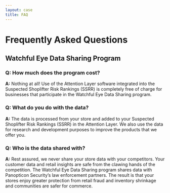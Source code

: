 ```yaml
---
layout: case
title: FAQ
---
```

# Frequently Asked Questions

## Watchful Eye Data Sharing Program

### Q: How much does the program cost?

**A:** Nothing at all! Use of the Attention Layer software integrated into the Suspected Shoplifter Risk Rankings (SSRR) is completely free of charge for businesses that participate in the Watchful Eye Data Sharing program.

### Q: What do you do with the data?

**A:** The data is processed from your store and added to your Suspected Shoplifter Risk Rankings (SSRR) in the Attention Layer. We also use the data for research and development purposes to improve the products that we offer you.

### Q: Who is the data shared with?

**A:** Rest assured, we never share your store data with your competitors. Your customer data and retail insights are safe from the clawing hands of the competition. The Watchful Eye Data Sharing program shares data with Panopticon Security’s law enforcement partners. The result is that your stores enjoy greater protection from retail fraud and inventory shrinkage and communities are safer for commerce.
